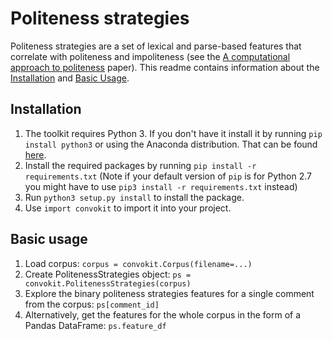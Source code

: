# Politeness strategies
Politeness strategies are a set of lexical and parse-based features that correlate with politeness and impoliteness (see the [A computational approach to politeness](https://www.cs.cornell.edu/~cristian/Politeness.html) paper). This readme contains information about  the [Installation](#installation) and [Basic Usage](#basic-usage).

## Installation
1. The toolkit requires Python 3. If you don't have it install it by running `pip install python3` or using the Anaconda distribution. That can be found [here](https://www.anaconda.com/download/#macos).
2. Install the required packages by running `pip install -r requirements.txt` (Note if your default version of `pip` is for Python 2.7 you might have to use `pip3 install -r requirements.txt` instead)
3. Run `python3 setup.py install` to install the package.
4.  Use `import convokit` to import it into your project.

## Basic usage
1. Load corpus: `corpus = convokit.Corpus(filename=...)`
2. Create PolitenessStrategies object: `ps = convokit.PolitenessStrategies(corpus)`
3. Explore the binary politeness strategies features for a single comment from the corpus: `ps[comment_id]`
4. Alternatively, get the features for the whole corpus in the form of a Pandas DataFrame: `ps.feature_df`

